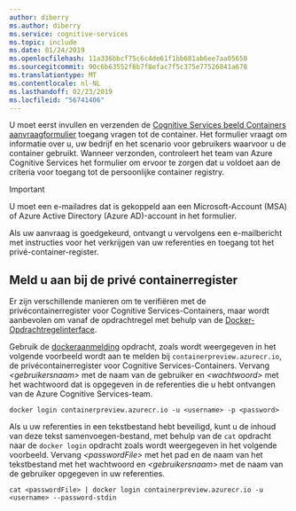 ```yaml
---
author: diberry
ms.author: diberry
ms.service: cognitive-services
ms.topic: include
ms.date: 01/24/2019
ms.openlocfilehash: 11a336bbcf75c6c4de61f1bb681ab6ee7aa05650
ms.sourcegitcommit: 90c6b63552f6b7f8efac7f5c375e77526841a678
ms.translationtype: MT
ms.contentlocale: nl-NL
ms.lasthandoff: 02/23/2019
ms.locfileid: "56741406"
---
```

U moet eerst invullen en verzenden de [Cognitive Services beeld Containers aanvraagformulier](https://aka.ms/VisionContainersPreview) toegang vragen tot de container. Het formulier vraagt om informatie over u, uw bedrijf en het scenario voor gebruikers waarvoor u de container gebruikt. Wanneer verzonden, controleert het team van Azure Cognitive Services het formulier om ervoor te zorgen dat u voldoet aan de criteria voor toegang tot de persoonlijke container registry.

> [!IMPORTANT]
> U moet een e-mailadres dat is gekoppeld aan een Microsoft-Account (MSA) of Azure Active Directory (Azure AD)-account in het formulier.

Als uw aanvraag is goedgekeurd, ontvangt u vervolgens een e-mailbericht met instructies voor het verkrijgen van uw referenties en toegang tot het privé-container-register.

## <a name="log-in-to-the-private-container-registry"></a>Meld u aan bij de privé containerregister

Er zijn verschillende manieren om te verifiëren met de privécontainerregister voor Cognitive Services-Containers, maar wordt aanbevolen om vanaf de opdrachtregel met behulp van de [Docker-Opdrachtregelinterface](https://docs.docker.com/engine/reference/commandline/cli/).

Gebruik de [dockeraanmelding](https://docs.docker.com/engine/reference/commandline/login/) opdracht, zoals wordt weergegeven in het volgende voorbeeld wordt aan te melden bij `containerpreview.azurecr.io`, de privécontainerregister voor Cognitive Services-Containers. Vervang *\<gebruikersnaam\>* met de naam van de gebruiker en *\<wachtwoord\>* met het wachtwoord dat is opgegeven in de referenties die u hebt ontvangen van de Azure Cognitive Services-team.

```
docker login containerpreview.azurecr.io -u <username> -p <password>
```

Als u uw referenties in een tekstbestand hebt beveiligd, kunt u de inhoud van deze tekst samenvoegen-bestand, met behulp van de `cat` opdracht naar de `docker login` opdracht zoals wordt weergegeven in het volgende voorbeeld. Vervang *\<passwordFile\>* met het pad en de naam van het tekstbestand met het wachtwoord en *\<gebruikersnaam\>* met de naam van de gebruiker opgegeven in uw referenties.

```
cat <passwordFile> | docker login containerpreview.azurecr.io -u <username> --password-stdin
```

